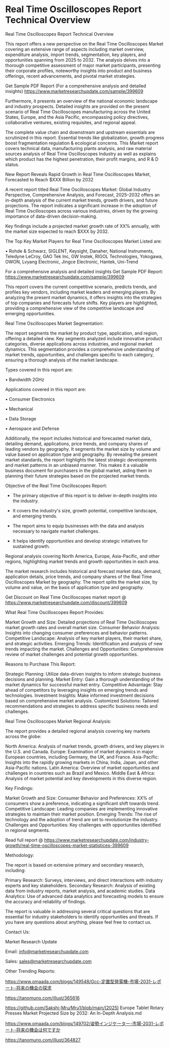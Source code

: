 # Real Time Oscilloscopes Report Technical Overview

Real Time Oscilloscopes Report Technical Overview

This report offers a new perspective on the Real Time Oscilloscopes Market covering an extensive range of aspects including market overview, expenditure analysis, import trends, segmentation, key players, and opportunities spanning from 2025 to 2032. The analysis delves into a thorough competitive assessment of major market participants, presenting their corporate profiles, noteworthy insights into product and business offerings, recent advancements, and pivotal market strategies.

Get Sample PDF Report (For a comprehensive analysis and detailed insights) https://www.marketresearchupdate.com/sample/399609

Furthermore, it presents an overview of the national economic landscape and industry prospects. Detailed insights are provided on the present scenario of Real Time Oscilloscopes manufacturing across the United States, Europe, and the Asia Pacific, encompassing policy directives, collaborative ventures, existing requisites, and regional appeal.

The complete value chain and downstream and upstream essentials are scrutinized in this report. Essential trends like globalization, growth progress boost fragmentation regulation & ecological concerns. This Market report covers technical data, manufacturing plants analysis, and raw material sources analysis of Real Time Oscilloscopes Industry as well as explains which product has the highest penetration, their profit margins, and R & D status.

New Report Reveals Rapid Growth in Real Time Oscilloscopes Market, Forecasted to Reach $XXX Billion by 2032

A recent report titled Real Time Oscilloscopes Market: Global Industry Perspective, Comprehensive Analysis, and Forecast, 2025–2032 offers an in-depth analysis of the current market trends, growth drivers, and future projections. The report indicates a significant increase in the adoption of Real Time Oscilloscopes across various industries, driven by the growing importance of data-driven decision-making.

Key findings include a projected market growth rate of XX% annually, with the market size expected to reach $XXX by 2032.

The Top Key Market Players for Real Time Oscilloscopes Market Listed are:

• Rohde & Schwarz, SIGLENT, Keysight, Danaher, National Instruments, Teledyne LeCroy, GAO Tek Inc, GW Instek, RIGOL Technologies, Yokogawa, OWON, Lvyang Electronic, Jingce Electronic, Hantek, Uni-Trend

For a comprehensive analysis and detailed insights Get Sample PDF Report: https://www.marketresearchupdate.com/sample/399609

This report covers the current competitive scenario, predicts trends, and profiles key vendors, including market leaders and emerging players. By analyzing the present market dynamics, it offers insights into the strategies of top companies and forecasts future shifts. Key players are highlighted, providing a comprehensive view of the competitive landscape and emerging opportunities.

Real Time Oscilloscopes Market Segmentation:

The report segments the market by product type, application, and region, offering a detailed view. Key segments analyzed include innovative product categories, diverse applications across industries, and regional market dynamics. This segmentation provides a comprehensive understanding of market trends, opportunities, and challenges specific to each category, ensuring a thorough analysis of the market landscape.

Types covered in this report are:

• Bandwidth 2GHz

Applications covered in this report are:

• Consumer Electronics

• Mechanical

• Data Storage

• Aerospace and Defense

Additionally, the report includes historical and forecasted market data, detailing demand, applications, price trends, and company shares of leading vendors by geography. It segments the market size by volume and value based on application type and geography. By revealing the present market standards, the report highlights the latest strategic developments and market patterns in an unbiased manner. This makes it a valuable business document for purchasers in the global market, aiding them in planning their future strategies based on the projected market trends.

Objective of the Real Time Oscilloscopes Report:

- The primary objective of this report is to deliver in-depth insights into the industry.

- It covers the industry's size, growth potential, competitive landscape, and emerging trends.

- The report aims to equip businesses with the data and analysis necessary to navigate market challenges.

- It helps identify opportunities and develop strategic initiatives for sustained growth.

Regional analysis covering North America, Europe, Asia-Pacific, and other regions, highlighting market trends and growth opportunities in each area.

The market research includes historical and forecast market data, demand, application details, price trends, and company shares of the Real Time Oscilloscopes Market by geography. The report splits the market size, by volume and value, on the basis of application type and geography.

Get Discount on Real Time Oscilloscopes market report @ https://www.marketresearchupdate.com/discount/399609

What Real Time Oscilloscopes Report Provides:

Market Growth and Size: Detailed projections of Real Time Oscilloscopes market growth rates and overall market size.
Consumer Behavior Analysis: Insights into changing consumer preferences and behavior patterns.
Competitive Landscape: Analysis of key market players, their market share, and strategic activities.
Emerging Trends: Identification and analysis of new trends impacting the market.
Challenges and Opportunities: Comprehensive review of market challenges and potential growth opportunities.

Reasons to Purchase This Report:

Strategic Planning: Utilize data-driven insights to inform strategic business decisions and planning.
Market Entry: Gain a thorough understanding of the market dynamics for successful market entry.
Competitive Advantage: Stay ahead of competitors by leveraging insights on emerging trends and technologies.
Investment Insights: Make informed investment decisions based on comprehensive market analysis.
Customized Solutions: Tailored recommendations and strategies to address specific business needs and challenges.

Real Time Oscilloscopes Market Regional Analysis:

The report provides a detailed regional analysis covering key markets across the globe:

North America: Analysis of market trends, growth drivers, and key players in the U.S. and Canada.
Europe: Examination of market dynamics in major European countries, including Germany, the UK, and France.
Asia-Pacific: Insights into the rapidly growing markets in China, India, Japan, and other Asia-Pacific nations.
Latin America: Overview of market opportunities and challenges in countries such as Brazil and Mexico.
Middle East & Africa: Analysis of market potential and key developments in this diverse region.

Key Findings:

Market Growth and Size:
Consumer Behavior and Preferences: XX% of consumers show a preference, indicating a significant shift towards trend.
Competitive Landscape: Leading companies are implementing innovative strategies to maintain their market position.
Emerging Trends: The rise of technology and the adoption of trend are set to revolutionize the industry.
Challenges and Opportunities: Key challenges with opportunities identified in regional segments.

Read full report @ https://www.marketresearchupdate.com/industry-growth/real-time-oscilloscopes-market-statistices-399609

Methodology:

The report is based on extensive primary and secondary research, including:

Primary Research: Surveys, interviews, and direct interactions with industry experts and key stakeholders.
Secondary Research: Analysis of existing data from industry reports, market analysis, and academic studies.
Data Analytics: Use of advanced data analytics and forecasting models to ensure the accuracy and reliability of findings.

The report is valuable in addressing several critical questions that are essential for industry stakeholders to identify opportunities and threats. If you have any questions about anything, please feel free to contact us.

Contact Us:

Market Research Update

Email: info@marketresearchupdate.com

Sales: sales@marketresearchupdate.com

Other Trending Reports:

https://www.omaada.com/blogs/149548/Gcc-定置型発電機-市場-2031-レポート-将来の機会の探求

https://tanomuno.com/illust/365616

https://github.com/Sakshi-Mru/Mru1/blob/main/(2025) Europe Tablet Rotary Presses Market Projected Size by 2032: An In-Depth Analysis.md

https://www.omaada.com/blogs/149702/姿勢インジケーター-市場-2031-レポート-将来の機会は何ですか

https://tanomuno.com/illust/364827
